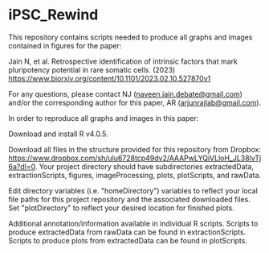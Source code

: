 # iPSC_Rewind

This repository contains scripts needed to produce all graphs and images contained in figures for the paper:

Jain N, et al. Retrospective identification of intrinsic factors that mark pluripotency potential in rare somatic cells. (2023)
https://www.biorxiv.org/content/10.1101/2023.02.10.527870v1

For any questions, please contact NJ (naveen.jain.debate@gmail.com) and/or the corresponding author for this paper, AR (arjunrajlab@gmail.com).

In order to reproduce all graphs and images in this paper:

Download and install R v4.0.5.

Download all files in the structure provided for this repository from Dropbox: https://www.dropbox.com/sh/ulu6728tcp49dv2/AAAPwLYQiVLloH_JL38lvTj6a?dl=0. Your project directory should have subdirectories extractedData, extractionScripts, figures, imageProcessing, plots, plotScripts, and rawData.

Edit directory variables (i.e. "homeDirectory") variables to reflect your local file paths for this project repository and the associated downloaded files. Set "plotDirectory" to reflect your desired location for finished plots.

Additional annotation/information available in individual R scripts. Scripts to produce extractedData from rawData can be found in extractionScripts. Scripts to produce plots from extractedData can be found in plotScripts.
